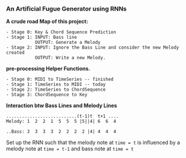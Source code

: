 ### An Artificial Fugue Generator using RNNs

**A crude road Map of this project:**
``` 
- Stage 0: Key & Chord Sequence Prediction
- Stage 1: INPUT: Bass line
           OUTPUT: Generate a Melody
- Stage 2: INPUT: Ignore the Bass Line and consider the new Melody created
           OUTPUT: Write a new Melody.
```


**pre-processing Helper Functions.**
```
- Stage 0: MIDI to TimeSeries -- finished
- Stage 1: TimeSeries to MIDI -- today
- Stage 2: TimeSeries to ChordSequence
- Stage 3: ChordSequence to Key
```
**Interaction btw Bass Lines and Melody Lines**
```
...........................(t-1)t  t+1 ....
Melody: 1  2  2  1  5  5  5 |5||4| 6  6  4

..Bass: 3  3  3  3  2  2  2  2 |4| 4  4  4
```

Set up the RNN such that the melody note at `time = t` is influenced by a melody note at `time = t-1` and bass note at `time = t`




